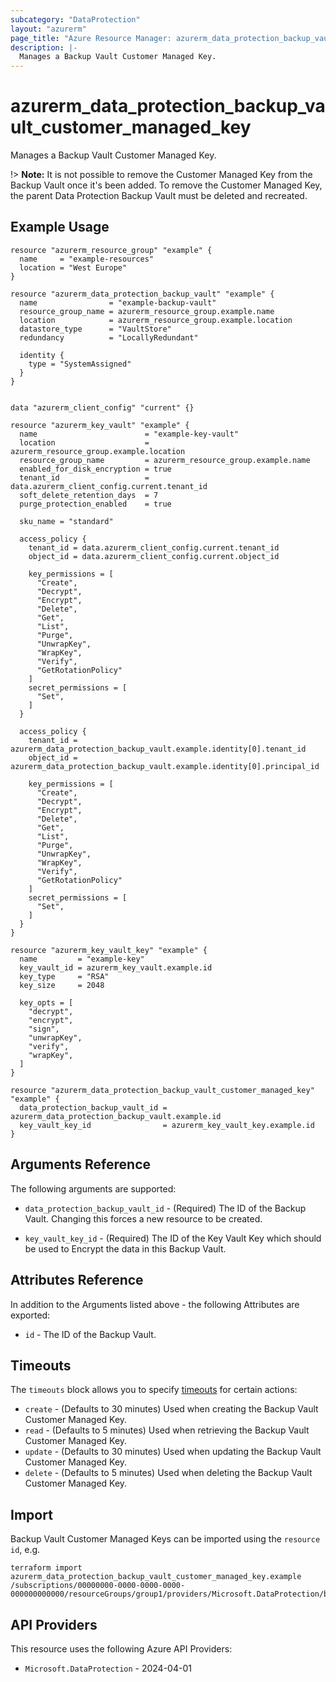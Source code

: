 ```yaml
---
subcategory: "DataProtection"
layout: "azurerm"
page_title: "Azure Resource Manager: azurerm_data_protection_backup_vault_customer_managed_key"
description: |-
  Manages a Backup Vault Customer Managed Key.
---
```


# azurerm_data_protection_backup_vault_customer_managed_key

Manages a Backup Vault Customer Managed Key.

!> **Note:** It is not possible to remove the Customer Managed Key from the Backup Vault once it's been added. To remove the Customer Managed Key, the parent Data Protection Backup Vault must be deleted and recreated.

## Example Usage

```hcl
resource "azurerm_resource_group" "example" {
  name     = "example-resources"
  location = "West Europe"
}

resource "azurerm_data_protection_backup_vault" "example" {
  name                = "example-backup-vault"
  resource_group_name = azurerm_resource_group.example.name
  location            = azurerm_resource_group.example.location
  datastore_type      = "VaultStore"
  redundancy          = "LocallyRedundant"

  identity {
    type = "SystemAssigned"
  }
}


data "azurerm_client_config" "current" {}

resource "azurerm_key_vault" "example" {
  name                        = "example-key-vault"
  location                    = azurerm_resource_group.example.location
  resource_group_name         = azurerm_resource_group.example.name
  enabled_for_disk_encryption = true
  tenant_id                   = data.azurerm_client_config.current.tenant_id
  soft_delete_retention_days  = 7
  purge_protection_enabled    = true

  sku_name = "standard"

  access_policy {
    tenant_id = data.azurerm_client_config.current.tenant_id
    object_id = data.azurerm_client_config.current.object_id

    key_permissions = [
      "Create",
      "Decrypt",
      "Encrypt",
      "Delete",
      "Get",
      "List",
      "Purge",
      "UnwrapKey",
      "WrapKey",
      "Verify",
      "GetRotationPolicy"
    ]
    secret_permissions = [
      "Set",
    ]
  }

  access_policy {
    tenant_id = azurerm_data_protection_backup_vault.example.identity[0].tenant_id
    object_id = azurerm_data_protection_backup_vault.example.identity[0].principal_id

    key_permissions = [
      "Create",
      "Decrypt",
      "Encrypt",
      "Delete",
      "Get",
      "List",
      "Purge",
      "UnwrapKey",
      "WrapKey",
      "Verify",
      "GetRotationPolicy"
    ]
    secret_permissions = [
      "Set",
    ]
  }
}

resource "azurerm_key_vault_key" "example" {
  name         = "example-key"
  key_vault_id = azurerm_key_vault.example.id
  key_type     = "RSA"
  key_size     = 2048

  key_opts = [
    "decrypt",
    "encrypt",
    "sign",
    "unwrapKey",
    "verify",
    "wrapKey",
  ]
}

resource "azurerm_data_protection_backup_vault_customer_managed_key" "example" {
  data_protection_backup_vault_id = azurerm_data_protection_backup_vault.example.id
  key_vault_key_id                = azurerm_key_vault_key.example.id
}
```

## Arguments Reference

The following arguments are supported:

* `data_protection_backup_vault_id` - (Required) The ID of the Backup Vault. Changing this forces a new resource to be created.

* `key_vault_key_id` - (Required) The ID of the Key Vault Key which should be used to Encrypt the data in this Backup Vault.

## Attributes Reference

In addition to the Arguments listed above - the following Attributes are exported:

* `id` - The ID of the Backup Vault.

## Timeouts

The `timeouts` block allows you to specify [timeouts](https://www.terraform.io/language/resources/syntax#operation-timeouts) for certain actions:

* `create` - (Defaults to 30 minutes) Used when creating the Backup Vault Customer Managed Key.
* `read` - (Defaults to 5 minutes) Used when retrieving the Backup Vault Customer Managed Key.
* `update` - (Defaults to 30 minutes) Used when updating the Backup Vault Customer Managed Key.
* `delete` - (Defaults to 5 minutes) Used when deleting the Backup Vault Customer Managed Key.

## Import

Backup Vault Customer Managed Keys can be imported using the `resource id`, e.g.

```shell
terraform import azurerm_data_protection_backup_vault_customer_managed_key.example /subscriptions/00000000-0000-0000-0000-000000000000/resourceGroups/group1/providers/Microsoft.DataProtection/backupVaults/vault1
```

## API Providers
<!-- This section is generated, changes will be overwritten -->
This resource uses the following Azure API Providers:

* `Microsoft.DataProtection` - 2024-04-01
